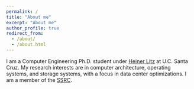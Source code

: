 ```yaml
---
permalink: /
title: "About me"
excerpt: "About me"
author_profile: true
redirect_from: 
  - /about/
  - /about.html
---
```


I am a Computer Engineering Ph.D. student under [Heiner Litz](https://people.ucsc.edu/~hlitz/) at U.C. Santa Cruz. My research interests are in computer architecture, operating systems, and storage systems, with a focus in data center optimizations. I am a member of the [SSRC](https://www.ssrc.ucsc.edu).
